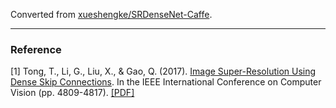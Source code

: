 Converted from [xueshengke/SRDenseNet-Caffe](https://github.com/xueshengke/SRDenseNet-Caffe/tree/423df7eb5fc707d48dd146dea152ee442b7974e2).

---

### Reference
[1] Tong, T., Li, G., Liu, X., & Gao, Q. (2017). [Image Super-Resolution Using Dense Skip Connections](https://ieeexplore.ieee.org/document/8237776/). In the IEEE International Conference on Computer Vision (pp. 4809-4817). [[PDF]](http://openaccess.thecvf.com/content_ICCV_2017/papers/Tong_Image_Super-Resolution_Using_ICCV_2017_paper.pdf)